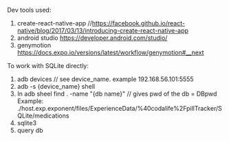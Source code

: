 Dev tools used:

1. create-react-native-app //https://facebook.github.io/react-native/blog/2017/03/13/introducing-create-react-native-app
2. android studio https://developer.android.com/studio/
3. genymotion https://docs.expo.io/versions/latest/workflow/genymotion#__next

To work with SQLite directly:

1. adb devices // see device_name. example 192.168.56.101:5555
2. adb -s {device_name} shell
3. In adb sheel find . -name "{db name}" // gives pwd of the db = DBpwd Example: ./host.exp.exponent/files/ExperienceData/%40codalife%2FpillTracker/SQLite/medications
4. sqlite3 <DBpwd>
5. query db
